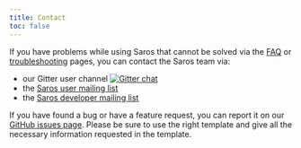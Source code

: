 ```yaml
---
title: Contact
toc: false
---
```


If you have problems while using Saros that cannot be solved via the [FAQ](../documentation/faq.md) or [troubleshooting](../documentation/troubleshooting.md) pages, you can contact the Saros team via:

* our Gitter user channel [![Gitter chat](https://badges.gitter.im/saros-project/user.png)](https://gitter.im/saros-project/saros/user)
* the [Saros user mailing list](https://groups.google.com/forum/#!forum/saros-user)
* the [Saros developer mailing list](https://groups.google.com/forum/#!forum/saros-devel)

If you have found a bug or have a feature request, you can report it on our [GitHub issues page](https://github.com/saros-project/saros/issues). Please be sure to use the right template and give all the necessary information requested in the template.
